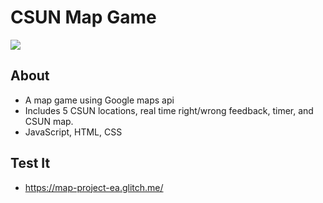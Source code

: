 CSUN Map Game
=================

<img src="https://cdn.glitch.global/8ab2b6cf-109f-4701-8867-deb018ada9f3/13c9275f746792a67233036c33f1b2cc.jpg?v=1654391764461">

## About 
- A map game using Google maps api
- Includes 5 CSUN locations, real time right/wrong feedback, timer, and CSUN map.
- JavaScript, HTML, CSS


## Test It 
- https://map-project-ea.glitch.me/

